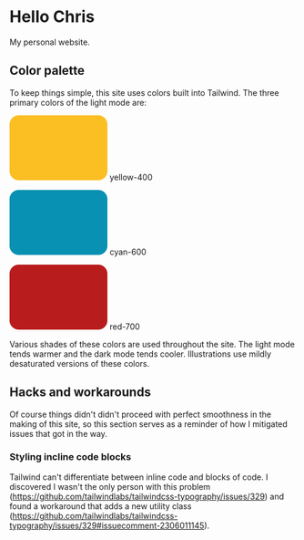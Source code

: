 # Hello Chris

My personal website.

## Color palette

To keep things simple, this site uses colors built into Tailwind. The three primary colors of the light mode are:

![alt](/readme_images/amber-400.svg) yellow-400

![alt](/readme_images/cyan-600.svg) cyan-600

![red-700](/readme_images/red-700.svg) red-700

Various shades of these colors are used throughout the site. The light mode tends warmer and the dark mode tends cooler. Illustrations use mildly desaturated versions of these colors.

## Hacks and workarounds

Of course things didn't didn't proceed with perfect smoothness in the making of this site, so this section serves as a reminder of how I mitigated issues that got in the way.

### Styling incline code blocks

Tailwind can't differentiate between inline code and blocks of code. I discovered I wasn't the only person with this problem (<https://github.com/tailwindlabs/tailwindcss-typography/issues/329>) and found a workaround that adds a new utility class (<https://github.com/tailwindlabs/tailwindcss-typography/issues/329#issuecomment-2306011145>).
